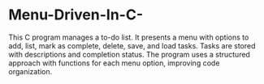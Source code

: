 # Menu-Driven-In-C-
This C program manages a to-do list.  It presents a menu with options to add, list, mark as complete, delete, save, and load tasks.  Tasks are stored with descriptions and completion status.  The program uses a structured approach with functions for each menu option, improving code organization.  

